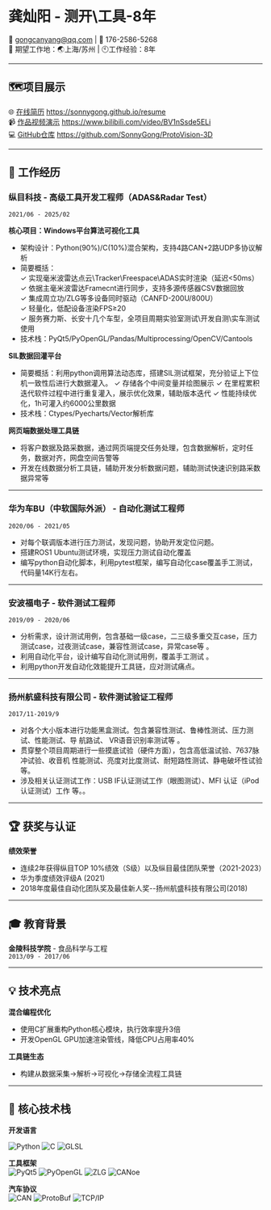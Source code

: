 # 龚灿阳 - 测开\工具-8年

📧 gongcanyang@qq.com | 📱 176-2586-5268  
📍 期望工作地：🌏上海/苏州 | 🕙工作经验：8年  

---
## 🗺️项目展示

🌐 [在线简历](https://sonnygong.github.io/resume)
https://sonnygong.github.io/resume  
📹 [作品视频演示](https://www.bilibili.com/video/BV1nSsde5ELi)
https://www.bilibili.com/video/BV1nSsde5ELi  
💻 [GitHub仓库](https://github.com/SonnyGong/ProtoVision-3D )
https://github.com/SonnyGong/ProtoVision-3D  

---

## 🚀 工作经历

### 纵目科技 - 高级工具开发工程师（ADAS&Radar Test）  
`2021/06 - 2025/02`  

**核心项目：Windows平台算法可视化工具**  
- 架构设计：Python(90%)/C(10%)混合架构，支持4路CAN+2路UDP多协议解析
- 简要概括：  
  ✓ 实现毫米波雷达点云\Tracker\Freespace\ADAS实时渲染（延迟<50ms）  
  ✓ 依据主毫米波雷达Framecnt进行同步，支持多源传感器CSV数据回放  
  ✓ 集成周立功/ZLG等多设备同时驱动（CANFD-200U/800U）  
  ✓ 轻量化，低配设备渲染FPS≥20  
  ✓ 服务赛力斯、长安十几个车型，全项目周期实验室测试\开发自测\实车测试使用
- 技术栈：PyQt5/PyOpenGL/Pandas/Multiprocessing/OpenCV/Cantools

**SIL数据回灌平台**  

- 简要概括：利用python调用算法动态库，搭建SIL测试框架，充分验证上下位机一致性后进行大数据灌入。
  ✓ 存储各个中间变量并绘图展示
  ✓ 在里程累积迭代软件过程中进行重复灌入，展示优化效果，辅助版本迭代
  ✓ 性能持续优化，1h可灌入约6000公里数据
- 技术栈：Ctypes/Pyecharts/Vector解析库

**网页端数据处理工具链**  
- 将客户数据及路采数据，通过网页端提交任务处理，包含数据解析，定时任务，数据对齐，网盘空间告警等
- 开发在线数据分析工具链，辅助开发分析数据问题，辅助测试快速识别路采数据异常等

---

### 华为车BU（中软国际外派） - 自动化测试工程师  
`2020/06 - 2021/05`  

- 对每个联调版本进行压力测试，发现问题，协助开发定位问题。
- 搭建ROS1 Ubuntu测试环境，实现压力测试自动化覆盖
- 编写python自动化脚本，利用pytest框架，编写自动化case覆盖手工测试，代码量14K行左右。

---

### 安波福电子 - 软件测试工程师  
`2019/09 - 2020/06`  

- 分析需求，设计测试用例，包含基础一级case，二三级多重交互case，压力测试case，过夜测试case，兼容性测试case，异常case等 。
- 利用自动化平台，设计编写自动化测试用例，覆盖手工测试 。
- 利用python开发自动化效能提升工具链，应对测试痛点。

---

### 扬州航盛科技有限公司 - 软件测试验证工程师  
`2017/11-2019/9`  

- 对各个大小版本进行功能黑盒测试。包含兼容性测试、鲁棒性测试、压力测试、性能测试、导
航路试、 VR语音识别率测试等 。
- 贯穿整个项目周期进行一些摸底试验（硬件方面），包含高低温试验、7637脉冲试验、收音机
性能测试、亮度对比度测试、耐短路性测试、静电破坏性试验等。
- 涉及相关认证测试工作：USB IF认证测试工作（眼图测试）、MFI 认证（iPod认证测试）工作
等。。

---

## 🏆 获奖与认证

**绩效荣誉**  
- 连续2年获得纵目TOP 10%绩效（S级）以及纵目最佳团队荣誉（2021-2023）
- 华为季度绩效评级A (2021)
- 2018年度最佳自动化团队奖及最佳新人奖--扬州航盛科技有限公司(2018)

---

## 🎓 教育背景

**金陵科技学院** - 食品科学与工程  
`2013/09 - 2017/06`  

---

## 💡 技术亮点

**混合编程优化**  
- 使用C扩展重构Python核心模块，执行效率提升3倍
- 开发OpenGL GPU加速渲染管线，降低CPU占用率40%

**工具链生态**  

- 构建从数据采集→解析→可视化→存储全流程工具链

---

## 🔧 核心技术栈

**开发语言**  

![Python](https://img.shields.io/badge/Python-5_years-3776AB?logo=python&logoColor=white)
![C](https://img.shields.io/badge/C-DLL加速-00599C?logo=c)
![GLSL](https://img.shields.io/badge/GLSL-图形编程-5580A0)

**工具框架**  
![PyQt5](https://img.shields.io/badge/PyQt5-3年经验-41CD52?logo=qt)
![PyOpenGL](https://img.shields.io/badge/PyOpenGL-3D渲染-5580A0)
![ZLG](https://img.shields.io/badge/ZLG-基础使用/二次开发-0080FF)
![CANoe](https://img.shields.io/badge/CANoe-基础使用/二次开发-00C853)

**汽车协议**  
![CAN](https://img.shields.io/badge/CAN-全栈解析-FFD700)
![ProtoBuf](https://img.shields.io/badge/ProtoBuf-序列化处理-4B0082)
![TCP/IP](https://img.shields.io/badge/TCP/IP-数据解析/工具通信搭建-4B0082)
